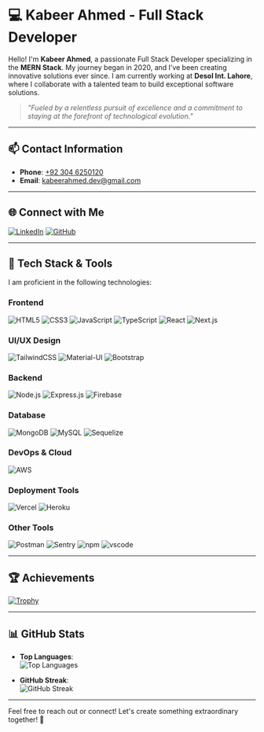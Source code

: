 # 💻 **Kabeer Ahmed** - Full Stack Developer

Hello! I'm **Kabeer Ahmed**, a passionate Full Stack Developer specializing in the **MERN Stack**. My journey began in 2020, and I’ve been creating innovative solutions ever since. I am currently working at **Desol Int. Lahore**, where I collaborate with a talented team to build exceptional software solutions.  

> *"Fueled by a relentless pursuit of excellence and a commitment to staying at the forefront of technological evolution."*

---

## 📫 **Contact Information**  

- **Phone**: [+92 304 6250120](tel:+923036250120)  
- **Email**: [kabeerahmed.dev@gmail.com](kabeerahmed.dev@gmail.com)  

---

## 🌐 **Connect with Me**  

[![LinkedIn](https://img.icons8.com/color/48/000000/linkedin.png)](https://www.linkedin.com/in/kabeer--ahmed/) [![GitHub](https://img.icons8.com/nolan/48/github.png)](https://github.com/kabeer-dev)

---

## 🚀 **Tech Stack & Tools**  

I am proficient in the following technologies:

### **Frontend**  
![HTML5](https://skillicons.dev/icons?i=html) ![CSS3](https://skillicons.dev/icons?i=css) ![JavaScript](https://skillicons.dev/icons?i=javascript) ![TypeScript](https://skillicons.dev/icons?i=ts) ![React](https://skillicons.dev/icons?i=react) ![Next.js](https://skillicons.dev/icons?i=nextjs) 

### **UI/UX Design**  
![TailwindCSS](https://skillicons.dev/icons?i=tailwind) ![Material-UI](https://skillicons.dev/icons?i=materialui) ![Bootstrap](https://skillicons.dev/icons?i=bootstrap)  

### **Backend**  
![Node.js](https://skillicons.dev/icons?i=nodejs) ![Express.js](https://skillicons.dev/icons?i=express) ![Firebase](https://skillicons.dev/icons?i=firebase)

### **Database**  
![MongoDB](https://skillicons.dev/icons?i=mongodb) ![MySQL](https://skillicons.dev/icons?i=mysql) ![Sequelize](https://skillicons.dev/icons?i=sequelize)

### **DevOps & Cloud**  
![AWS](https://skillicons.dev/icons?i=aws)  

### **Deployment Tools**  
![Vercel](https://skillicons.dev/icons?i=vercel) ![Heroku](https://skillicons.dev/icons?i=heroku)

### **Other Tools**  
![Postman](https://skillicons.dev/icons?i=postman) ![Sentry](https://skillicons.dev/icons?i=sentry) ![npm](https://skillicons.dev/icons?i=npm) ![vscode](https://skillicons.dev/icons?i=vscode)

---

## 🏆 **Achievements**  

[![Trophy](https://github-profile-trophy.vercel.app/?username=kabeer-dev&theme=gruvbox&column=7&margin-w=15&margin-h=15)](https://github.com/ryo-ma/github-profile-trophy)

---

## 📊 **GitHub Stats**  

- **Top Languages**:  
![Top Languages](https://github-readme-stats.vercel.app/api/top-langs/?username=kabeer-dev&layout=compact&theme=dark&langs_count=10)  

- **GitHub Streak**:  
![GitHub Streak](https://streak-stats.demolab.com?user=kabeer-dev&theme=dark&border_radius=5)

---

Feel free to reach out or connect! Let's create something extraordinary together! 🚀
